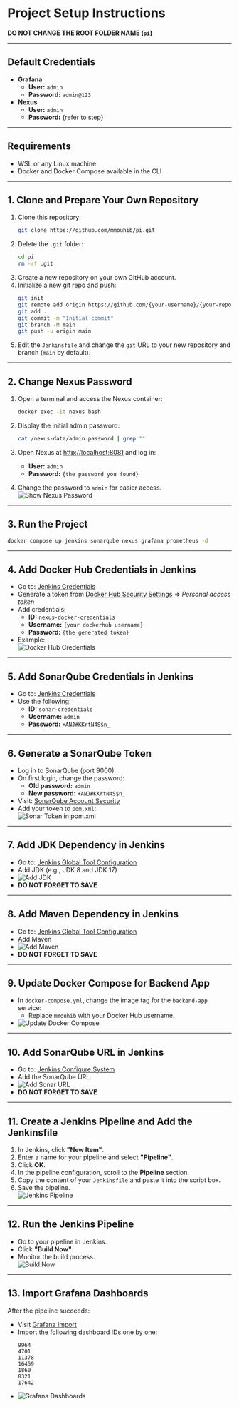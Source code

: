 # Project Setup Instructions

**DO NOT CHANGE THE ROOT FOLDER NAME (`pi`)**

---

## Default Credentials

- **Grafana**
  - **User:** `admin`
  - **Password:** `admin@123`
- **Nexus**
  - **User:** `admin`
  - **Password:** {refer to step}

---

## Requirements

- WSL or any Linux machine
- Docker and Docker Compose available in the CLI

---

## 1. Clone and Prepare Your Own Repository

1. Clone this repository:
   ```sh
   git clone https://github.com/mmouhib/pi.git
   ```
2. Delete the `.git` folder:
   ```sh
   cd pi
   rm -rf .git
   ```
3. Create a new repository on your own GitHub account.
4. Initialize a new git repo and push:
   ```sh
   git init
   git remote add origin https://github.com/{your-username}/{your-repo}.git
   git add .
   git commit -m "Initial commit"
   git branch -M main
   git push -u origin main
   ```
5. Edit the `Jenkinsfile` and change the `git` URL to your new repository and branch (`main` by default).

---

## 2. Change Nexus Password

1. Open a terminal and access the Nexus container:
   ```sh
   docker exec -it nexus bash
   ```
2. Display the initial admin password:
   ```sh
   cat /nexus-data/admin.password | grep ""
   ```
   
3. Open Nexus at [http://localhost:8081](http://localhost:8081) and log in:
   - **User:** `admin`
   - **Password:** `{the password you found}`
4. Change the password to `admin` for easier access.
    ![Show Nexus Password](docs/imgnexuspass.png)

---

## 3. Run the Project

```sh
docker compose up jenkins sonarqube nexus grafana prometheus -d
```

---

## 4. Add Docker Hub Credentials in Jenkins

- Go to: [Jenkins Credentials](http://localhost:8080/manage/credentials/store/system/domain/_/)
- Generate a token from [Docker Hub Security Settings](https://hub.docker.com/settings/security) ⇒ *Personal access token*
- Add credentials:
  - **ID:** `nexus-docker-credentials`
  - **Username:** `{your dockerhub username}`
  - **Password:** `{the generated token}`
- Example:  
  ![Docker Hub Credentials](docs/img_1.png)

---

## 5. Add SonarQube Credentials in Jenkins

- Go to: [Jenkins Credentials](http://localhost:8080/manage/credentials/store/system/domain/_/)
- Use the following:
  - **ID:** `sonar-credentials`
  - **Username:** `admin`
  - **Password:** `+ANJ#KKrtN4S$n_`

---

## 6. Generate a SonarQube Token

- Log in to SonarQube (port 9000).
- On first login, change the password:
  - **Old password:** `admin`
  - **New password:** `+ANJ#KKrtN4S$n_`
- Visit: [SonarQube Account Security](http://localhost:9000/account/security)
- Add your token to `pom.xml`:  
  ![Sonar Token in pom.xml](docs/img_6.png)

---

## 7. Add JDK Dependency in Jenkins

- Go to: [Jenkins Global Tool Configuration](http://localhost:8080/manage/configureTools/)
- Add JDK (e.g., JDK 8 and JDK 17)
- ![Add JDK](docs/img_3.png)
- **DO NOT FORGET TO SAVE**

---

## 8. Add Maven Dependency in Jenkins

- Go to: [Jenkins Global Tool Configuration](http://localhost:8080/manage/configureTools/)
- Add Maven
- ![Add Maven](docs/img_4.png)
- **DO NOT FORGET TO SAVE**

---

## 9. Update Docker Compose for Backend App

- In `docker-compose.yml`, change the image tag for the `backend-app` service:
  - Replace `mmouhib` with your Docker Hub username.
- ![Update Docker Compose](docs/img_9.png)

---

## 10. Add SonarQube URL in Jenkins

- Go to: [Jenkins Configure System](http://localhost:8080/manage/configure)
- Add the SonarQube URL.
- ![Add Sonar URL](docs/img_5.png)
- **DO NOT FORGET TO SAVE**

---

## 11. Create a Jenkins Pipeline and Add the Jenkinsfile

1. In Jenkins, click **"New Item"**.
2. Enter a name for your pipeline and select **"Pipeline"**.
3. Click **OK**.
4. In the pipeline configuration, scroll to the **Pipeline** section.
5. Copy the content of your `Jenkinsfile` and paste it into the script box.
6. Save the pipeline.  
   ![Jenkins Pipeline](docs/img22.png)

---

## 12. Run the Jenkins Pipeline

- Go to your pipeline in Jenkins.
- Click **"Build Now"**.
- Monitor the build process.  
  ![Build Now](docs/img_1343.png)

---

## 13. Import Grafana Dashboards

After the pipeline succeeds:

- Visit [Grafana Import](http://localhost:3000/dashboard/import)
- Import the following dashboard IDs one by one:
  ```
  9964
  4701
  11378
  16459
  1860
  8321
  17642
  ```
- ![Grafana Dashboards](docs/img_7.png)